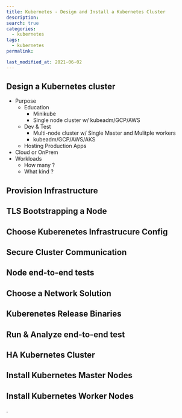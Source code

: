 ```yaml
---
title: Kubernetes - Design and Install a Kubernetes Cluster
description:
search: true
categories:
  - kubernetes
tags:
  - kubernetes
permalink:

last_modified_at: 2021-06-02
---
```



## Design a Kubernetes cluster

- Purpose
  - Education
    - Minikube
    - Single node cluster w/ kubeadm/GCP/AWS
  - Dev & Test
    - Multi-node cluster w/ Single Master and Mulitple workers
    - kubeadm/GCP/AWS/AKS
  - Hosting Production Apps
- Cloud or OnPrem
- Workloads
  - How many ?
  - What kind ?



## Provision Infrastructure


## TLS Bootstrapping a Node


## Choose Kuberenetes Infrastrucure Config


## Secure Cluster Communication


## Node end-to-end tests


## Choose a Network Solution


## Kuberenetes Release Binaries


## Run & Analyze end-to-end test


## HA Kubernetes Cluster


## Install Kubernetes Master Nodes


## Install Kubernetes Worker Nodes



.
